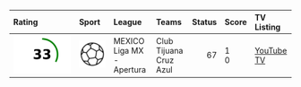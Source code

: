 | Rating                                                                                                                                 | Sport                                                                                                        | League                       | Teams                     |   Status | Score   | TV Listing                                                                      |
|:---------------------------------------------------------------------------------------------------------------------------------------|:-------------------------------------------------------------------------------------------------------------|:-----------------------------|:--------------------------|---------:|:--------|:--------------------------------------------------------------------------------|
| <img src="https://raw.githubusercontent.com/BlakeDuncan25/Donut-SVG-Ratings/bac4e4a278175106499642192132b1786a9aec38/33.svg" alt="33"> | <img src="https://raw.githubusercontent.com/BlakeDuncan25/Donut-SVG-Ratings/master/soccer.png" alt="Soccer"> | MEXICO<br>Liga MX - Apertura | Club Tijuana<br>Cruz Azul |       67 | 1<br>0  | <a href="https://tv.youtube.com/browse/UCXyaZYAYAU1MQx1N37IbqAA">YouTube TV</a> |